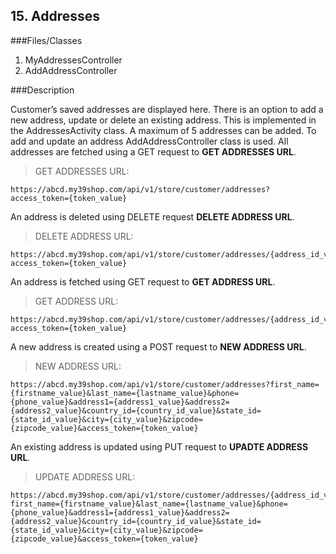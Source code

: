 ## 15. Addresses

###Files/Classes

1. MyAddressesController
2. AddAddressController

###Description

Customer’s saved addresses are displayed here. There is an option to add a new address, update or delete an existing address. This is implemented in the AddressesActivity class. A maximum of 5 addresses can be added. 
To add and update an address AddAddressController class is used.
All addresses are fetched using a GET request to **GET ADDRESSES URL**.

>GET ADDRESSES URL:

```API
https://abcd.my39shop.com/api/v1/store/customer/addresses?access_token={token_value}
```

An address is deleted using DELETE request **DELETE ADDRESS URL**.

>DELETE ADDRESS URL:

```API
https://abcd.my39shop.com/api/v1/store/customer/addresses/{address_id_value}?access_token={token_value}
```

An address is fetched using GET request to **GET ADDRESS URL**.

>GET ADDRESS URL:

```API
https://abcd.my39shop.com/api/v1/store/customer/addresses/{address_id_value}?access_token={token_value}
```

A new address is created using a POST request to **NEW ADDRESS URL**.

>NEW ADDRESS URL:

```API
https://abcd.my39shop.com/api/v1/store/customer/addresses?first_name={firstname_value}&last_name={lastname_value}&phone={phone_value}&address1={address1_value}&address2={address2_value}&country_id={country_id_value}&state_id={state_id_value}&city={city_value}&zipcode={zipcode_value}&access_token={token_value}
```

An existing address is updated using PUT request to **UPADTE ADDRESS URL**.

>UPDATE ADDRESS URL:

```API
https://abcd.my39shop.com/api/v1/store/customer/addresses/{address_id_value}? first_name={firstname_value}&last_name={lastname_value}&phone={phone_value}&address1={address1_value}&address2={address2_value}&country_id={country_id_value}&state_id={state_id_value}&city={city_value}&zipcode={zipcode_value}&access_token={token_value}
```
